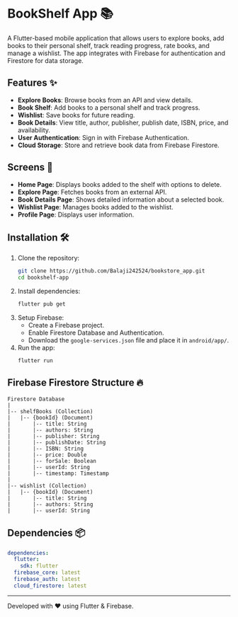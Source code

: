 # BookShelf App 📚

A Flutter-based mobile application that allows users to explore books, add books to their personal shelf, track reading progress, rate books, and manage a wishlist. The app integrates with Firebase for authentication and Firestore for data storage.

## Features ✨
- **Explore Books**: Browse books from an API and view details.
- **Book Shelf**: Add books to a personal shelf and track progress.
- **Wishlist**: Save books for future reading.
- **Book Details**: View title, author, publisher, publish date, ISBN, price, and availability.
- **User Authentication**: Sign in with Firebase Authentication.
- **Cloud Storage**: Store and retrieve book data from Firebase Firestore.

## Screens 📱
- **Home Page**: Displays books added to the shelf with options to delete.
- **Explore Page**: Fetches books from an external API.
- **Book Details Page**: Shows detailed information about a selected book.
- **Wishlist Page**: Manages books added to the wishlist.
- **Profile Page**: Displays user information.

## Installation 🛠️
1. Clone the repository:
   ```sh
   git clone https://github.com/Balaji242524/bookstore_app.git
   cd bookshelf-app
   ```
2. Install dependencies:
   ```sh
   flutter pub get
   ```
3. Setup Firebase:
    - Create a Firebase project.
    - Enable Firestore Database and Authentication.
    - Download the `google-services.json` file and place it in `android/app/`.
4. Run the app:
   ```sh
   flutter run
   ```

## Firebase Firestore Structure 🔥
```
Firestore Database
|
|-- shelfBooks (Collection)
|   |-- {bookId} (Document)
|       |-- title: String
|       |-- authors: String
|       |-- publisher: String
|       |-- publishDate: String
|       |-- ISBN: String
|       |-- price: Double
|       |-- forSale: Boolean
|       |-- userId: String
|       |-- timestamp: Timestamp
|
|-- wishlist (Collection)
|   |-- {bookId} (Document)
|       |-- title: String
|       |-- authors: String
|       |-- userId: String
```

## Dependencies 📦
```yaml
dependencies:
  flutter:
    sdk: flutter
  firebase_core: latest
  firebase_auth: latest
  cloud_firestore: latest
```
---
Developed with ❤️ using Flutter & Firebase.

